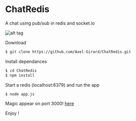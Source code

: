 # ChatRedis

A chat using pub/sub in redis and socket.io

![alt tag](https://media.giphy.com/media/3oriO0OEd9QIDdllqo/giphy.gif)

Download
```sh
$ git clone https://github.com/Axel-Girard/ChatRedis.git
```

Install dependances
```sh
$ cd ChatRedis
$ npm install
```

Start a redis (localhost:6379) and run the app
```sh
$ node app.js
```

Magic appear on port 3000!
[here](127.0.0.1:3000)

Enjoy !
